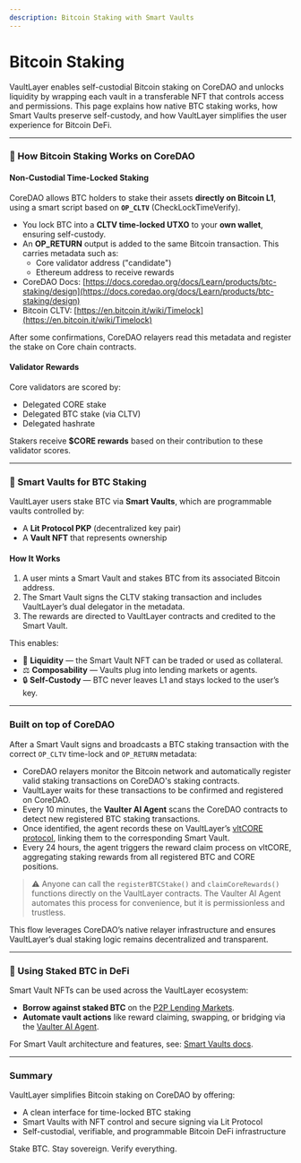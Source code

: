 ```yaml
---
description: Bitcoin Staking with Smart Vaults
---
```


# Bitcoin Staking

VaultLayer enables self-custodial Bitcoin staking on CoreDAO and unlocks liquidity by wrapping each vault in a transferable NFT that controls access and permissions. This page explains how native BTC staking works, how Smart Vaults preserve self-custody, and how VaultLayer simplifies the user experience for Bitcoin DeFi.

***

### 🔐 How Bitcoin Staking Works on CoreDAO

#### Non-Custodial Time-Locked Staking

CoreDAO allows BTC holders to stake their assets **directly on Bitcoin L1**, using a smart script based on **`OP_CLTV`** (CheckLockTimeVerify).

* You lock BTC into a **CLTV time-locked UTXO** to your **own wallet**, ensuring self-custody.
* An **OP\_RETURN** output is added to the same Bitcoin transaction. This carries metadata such as:
  * Core validator address ("candidate")
  * Ethereum address to receive rewards
* CoreDAO Docs: [https://docs.coredao.org/docs/Learn/products/btc-staking/design](https://docs.coredao.org/docs/Learn/products/btc-staking/design)
* Bitcoin CLTV: [https://en.bitcoin.it/wiki/Timelock](https://en.bitcoin.it/wiki/Timelock)

After some confirmations, CoreDAO relayers read this metadata and register the stake on Core chain contracts.

#### Validator Rewards

Core validators are scored by:

* Delegated CORE stake
* Delegated BTC stake (via CLTV)
* Delegated hashrate

Stakers receive **$CORE rewards** based on their contribution to these validator scores.

***

### 🧠 Smart Vaults for BTC Staking

VaultLayer users stake BTC via **Smart Vaults**, which are programmable vaults controlled by:

* A **Lit Protocol PKP** (decentralized key pair)
* A **Vault NFT** that represents ownership

#### How It Works

1. A user mints a Smart Vault and stakes BTC from its associated Bitcoin address.
2. The Smart Vault signs the CLTV staking transaction and includes VaultLayer’s dual delegator in the metadata.
3. The rewards are directed to VaultLayer contracts and credited to the Smart Vault.

This enables:

* 🔁 **Liquidity** — the Smart Vault NFT can be traded or used as collateral.
* ⚖️ **Composability** — Vaults plug into lending markets or agents.
* 🔒 **Self-Custody** — BTC never leaves L1 and stays locked to the user’s key.

***

### Built on top of CoreDAO

After a Smart Vault signs and broadcasts a BTC staking transaction with the correct `OP_CLTV` time-lock and `OP_RETURN` metadata:

* CoreDAO relayers monitor the Bitcoin network and automatically register valid staking transactions on CoreDAO's staking contracts.
* VaultLayer waits for these transactions to be confirmed and registered on CoreDAO.
* Every 10 minutes, the **Vaulter AI Agent** scans the CoreDAO contracts to detect new registered BTC staking transactions.
* Once identified, the agent records these on VaultLayer’s [vltCORE protocol](https://docs.vaultlayer.xyz/components/vltcore), linking them to the corresponding Smart Vault.
* Every 24 hours, the agent triggers the reward claim process on vltCORE, aggregating staking rewards from all registered BTC and CORE positions.

> ⚠️ Anyone can call the `registerBTCStake()` and `claimCoreRewards()` functions directly on the VaultLayer contracts. The Vaulter AI Agent automates this process for convenience, but it is permissionless and trustless.

This flow leverages CoreDAO’s native relayer infrastructure and ensures VaultLayer’s dual staking logic remains decentralized and transparent.

***

### 🤝 Using Staked BTC in DeFi

Smart Vault NFTs can be used across the VaultLayer ecosystem:

* **Borrow against staked BTC** on the [P2P Lending Markets](https://docs.vaultlayer.xyz/components/p2p-liquidity).
* **Automate vault actions** like reward claiming, swapping, or bridging via the [Vaulter AI Agent](https://docs.vaultlayer.xyz/components/vaulter-ai-agent).

For Smart Vault architecture and features, see: [Smart Vaults docs](https://docs.vaultlayer.xyz/components/smart-vaults).

***

### Summary

VaultLayer simplifies Bitcoin staking on CoreDAO by offering:

* A clean interface for time-locked BTC staking
* Smart Vaults with NFT control and secure signing via Lit Protocol
* Self-custodial, verifiable, and programmable Bitcoin DeFi infrastructure

Stake BTC. Stay sovereign. Verify everything.
